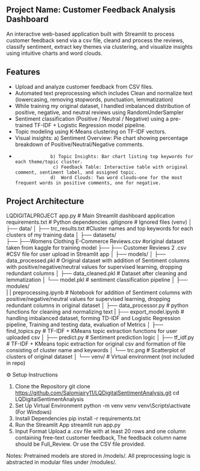 ## Project Name: Customer Feedback Analysis Dashboard

An interactive web-based application built with Streamlit to process customer feedback send via a csv file, cleand and process the reviews, classify sentiment, extract key themes via clustering, and visualize insights using intuitive charts and word clouds.

## Features

- Upload and analyze customer feedback from CSV files.
- Automated text preprocessing which includes Clean and normalize text (lowercasing, removing stopwords, punctuation, lemmatization)
- While training  my original dataset, I handled imbalanced distribution of positive, negative, and neutral reviews using RandomUnderSampler
- Sentiment classification (Positive / Neutral / Negative) using a pre-trained TF-IDF + Logistic Regression model pipeline. 
- Topic modeling using K-Means clustering on TF-IDF vectors.
- Visual insights: a) Sentiment Overview: Pie chart showing percentage breakdown of Positive/Neutral/Negative comments.
-                  b) Topic Insights: Bar chart listing top keywords for each theme/topic cluster.
                    c) Feedback Table: Interactive table with original comment, sentiment label, and assigned topic.
                   d)  Word Clouds: Two word clouds—one for the most frequent words in positive comments, one for negative.


## Project Architecture

LQDIGITALPROJECT
app.py                     # Main Streamlit dashboard application
requirements.txt           # Python dependencies
.gitignore                 # Ignored files (venv)
│
├── data/
│   ├── trc_results.txt        #Cluster names and top keywords for each clusters of my training data
│
├── datasets/                  
├──    ├──Womens Clothing E-Commerce Reviews.csv    #original dataset taken from kaggle for training model 
├──     ├── Customer Reviews 2 .csv                 #CSV file for user upload in Streamlit app
│
├── models/
│   ├── data_processed.pkl       # Original dataset with addition of Sentiment columns with positive/negative/neutral values for supervised learning, dropping redundant columns
│   ├── data_cleaned.pkl         # Dataset after cleaning and lemmatization 
│   └── model.pkl                # sentiment classification pipeline
│
├── modules/                   
|   |   preprocessing.ipynb    # Notebook for addition of Sentiment columns with positive/negative/neutral values for supervised learning, dropping redundant columns in original dataset
│   ├── data_processor.py      # python functions for cleaning and normalizing text
|   ├── export_model.ipynb     # handling imbalanced dataset, forming TD-IDF and Logistic Regression pipeline, Training and testing data, evaluation of Metrics
│   ├── find_topics.py         # TF-IDF + KMeans topic extraction functions for user uploaded csv 
│   ├── predict.py             # Sentiment prediction logic
│   ├── tf_idf.py              # TF-IDF + KMeans topic extraction for original csv and formation of file consisting of cluster name and keywords 
│   └── trc.png                # Scatterplot of clusters of original dataset
│
└── venv/                      # Virtual environment (not included in repo)

⚙️ Setup Instructions
1. Clone the Repository
  git clone  https://github.com/Salomiairy11/LQDigitalSentimentAnalysis.git
  cd LQDigitalSentimentAnalysis
2. Set Up Virtual Environment
  python -m venv venv
  venv\Scripts\activate (For Windows)
3. Install Dependencies
  pip install -r requirements.txt
4. Run the Streamlit App
  streamlit run app.py
5. Input Format
Upload a .csv file with at least 20 rows and one column containing free-text customer feedback, The feedback column name should be Full_Review. Or use the CSV file provided.

Notes: 
Pretrained models are stored in /models/.
All preprocessing logic is abstracted in modular files under /modules/.

